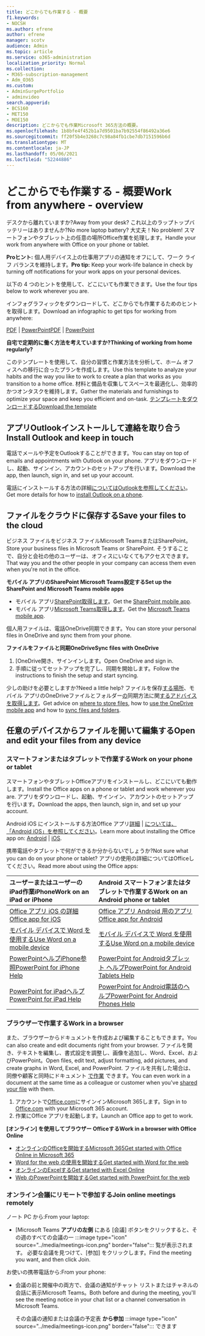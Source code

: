 ```yaml
---
title: どこからでも作業する - 概要
f1.keywords:
- NOCSH
ms.author: efrene
author: efrene
manager: scotv
audience: Admin
ms.topic: article
ms.service: o365-administration
localization_priority: Normal
ms.collection:
- M365-subscription-management
- Adm_O365
ms.custom:
- AdminSurgePortfolio
- adminvideo
search.appverid:
- BCS160
- MET150
- MOE150
description: どこからでも作業Microsoft 365方法の概要。
ms.openlocfilehash: 1b8bfe4f452b1a7d9501ba7b92554f86492a36e6
ms.sourcegitcommit: ff20f5b4e3268c7c98a84fb1cbe7db7151596b6d
ms.translationtype: MT
ms.contentlocale: ja-JP
ms.lasthandoff: 05/06/2021
ms.locfileid: "52244886"
---
```

# <a name="work-from-anywhere---overview"></a><span data-ttu-id="96f27-103">どこからでも作業する - 概要</span><span class="sxs-lookup"><span data-stu-id="96f27-103">Work from anywhere - overview</span></span>

<span data-ttu-id="96f27-104">デスクから離れていますか?</span><span class="sxs-lookup"><span data-stu-id="96f27-104">Away from your desk?</span></span> <span data-ttu-id="96f27-105">これ以上のラップトップバッテリーはありませんか?</span><span class="sxs-lookup"><span data-stu-id="96f27-105">No more laptop battery?</span></span> <span data-ttu-id="96f27-106">大丈夫！</span><span class="sxs-lookup"><span data-stu-id="96f27-106">No problem!</span></span> <span data-ttu-id="96f27-107">スマートフォンやタブレット上の任意の場所Office作業を処理します。</span><span class="sxs-lookup"><span data-stu-id="96f27-107">Handle your work from anywhere with Office on your phone or tablet.</span></span>

<span data-ttu-id="96f27-108">**Proヒント:** 個人用デバイス上の仕事用アプリの通知をオフにして、ワーク ライフ バランスを維持します。</span><span class="sxs-lookup"><span data-stu-id="96f27-108">**Pro tip:** Keep your work-life balance in check by turning off notifications for your work apps on your personal devices.</span></span>

<span data-ttu-id="96f27-109">以下の 4 つのヒントを使用して、どこにいても作業できます。</span><span class="sxs-lookup"><span data-stu-id="96f27-109">Use the four tips below to work wherever you are.</span></span>

<span data-ttu-id="96f27-110">インフォグラフィックをダウンロードして、どこからでも作業するためのヒントを取得します。</span><span class="sxs-lookup"><span data-stu-id="96f27-110">Download an infographic to get tips for working from anywhere:</span></span> 

<span data-ttu-id="96f27-111">[PDF](https://go.microsoft.com/fwlink/?linkid=2079451)  | [PowerPoint](https://go.microsoft.com/fwlink/?linkid=2079455)</span><span class="sxs-lookup"><span data-stu-id="96f27-111">[PDF](https://go.microsoft.com/fwlink/?linkid=2079451) | [PowerPoint](https://go.microsoft.com/fwlink/?linkid=2079455)</span></span>

<span data-ttu-id="96f27-112">**自宅で定期的に働く方法を考えていますか?**</span><span class="sxs-lookup"><span data-stu-id="96f27-112">**Thinking of working from home regularly?**</span></span>

<span data-ttu-id="96f27-113">このテンプレートを使用して、自分の習慣と作業方法を分析して、ホーム オフィスへの移行に合ったプランを作成します。</span><span class="sxs-lookup"><span data-stu-id="96f27-113">Use this template to analyze your habits and the way you like to work to create a plan that works as you transition to a home office.</span></span> <span data-ttu-id="96f27-114">材料と備品を収集してスペースを最適化し、効率的かつオンタスクを維持します。</span><span class="sxs-lookup"><span data-stu-id="96f27-114">Gather the materials and furnishings to optimize your space and keep you efficient and on-task.</span></span> [<span data-ttu-id="96f27-115">テンプレートをダウンロードする</span><span class="sxs-lookup"><span data-stu-id="96f27-115">Download the template</span></span>](https://templates.office.com/EN-US/work-from-home-checklist-TM77989015)

## <a name="install-outlook-and-keep-in-touch"></a><span data-ttu-id="96f27-116">アプリOutlookインストールして連絡を取り合う</span><span class="sxs-lookup"><span data-stu-id="96f27-116">Install Outlook and keep in touch</span></span>

<span data-ttu-id="96f27-117">電話でメールや予定をOutlookすることができます。</span><span class="sxs-lookup"><span data-stu-id="96f27-117">You can stay on top of emails and appointments with Outlook on your phone.</span></span> <span data-ttu-id="96f27-118">アプリをダウンロードし、起動、サインイン、アカウントのセットアップを行います。</span><span class="sxs-lookup"><span data-stu-id="96f27-118">Download the app, then launch, sign in, and set up your account.</span></span>

<span data-ttu-id="96f27-119">電話にインストールする方法の詳細[についてはOutlookを参照してください](install-apps-android.md)。</span><span class="sxs-lookup"><span data-stu-id="96f27-119">Get more details for how to [install Outlook on a phone](install-apps-android.md).</span></span>

## <a name="save-your-files-to-the-cloud"></a><span data-ttu-id="96f27-120">ファイルをクラウドに保存する</span><span class="sxs-lookup"><span data-stu-id="96f27-120">Save your files to the cloud</span></span>

<span data-ttu-id="96f27-121">ビジネス ファイルをビジネス ファイルMicrosoft TeamsまたはSharePoint。</span><span class="sxs-lookup"><span data-stu-id="96f27-121">Store your business files in Microsoft Teams or SharePoint.</span></span> <span data-ttu-id="96f27-122">そうすることで、自分と会社の他のユーザーは、オフィスにいなくてもアクセスできます。</span><span class="sxs-lookup"><span data-stu-id="96f27-122">That way you and the other people in your company can access them even when you're not in the office.</span></span>

<span data-ttu-id="96f27-123">**モバイル アプリのSharePoint Microsoft Teams設定する**</span><span class="sxs-lookup"><span data-stu-id="96f27-123">**Set up the SharePoint and Microsoft Teams mobile apps**</span></span>

- <span data-ttu-id="96f27-124">モバイル アプリ[SharePoint取得します](https://support.microsoft.com/office/539608ac-4725-455e-aea0-9ca1f769849f)。</span><span class="sxs-lookup"><span data-stu-id="96f27-124">Get the [SharePoint mobile app](https://support.microsoft.com/office/539608ac-4725-455e-aea0-9ca1f769849f).</span></span>
- <span data-ttu-id="96f27-125">モバイル アプリ[Microsoft Teams取得します](https://support.microsoft.com/office/set-up-your-teams-mobile-apps-1ba8dce3-1122-47f4-8db6-00a4f93117e8)。</span><span class="sxs-lookup"><span data-stu-id="96f27-125">Get the [Microsoft Teams mobile app](https://support.microsoft.com/office/set-up-your-teams-mobile-apps-1ba8dce3-1122-47f4-8db6-00a4f93117e8).</span></span>

<span data-ttu-id="96f27-126">個人用ファイルは、電話OneDrive同期できます。</span><span class="sxs-lookup"><span data-stu-id="96f27-126">You can store your personal files in OneDrive and sync them from your phone.</span></span>

<span data-ttu-id="96f27-127">**ファイルをファイルと同期OneDrive**</span><span class="sxs-lookup"><span data-stu-id="96f27-127">**Sync files with OneDrive**</span></span>

1. <span data-ttu-id="96f27-128">[OneDrive開き、サインインします。</span><span class="sxs-lookup"><span data-stu-id="96f27-128">Open OneDrive and sign in.</span></span>
1. <span data-ttu-id="96f27-129">手順に従ってセットアップを完了し、同期を開始します。</span><span class="sxs-lookup"><span data-stu-id="96f27-129">Follow the instructions to finish the setup and start syncing.</span></span>

<span data-ttu-id="96f27-130">少しの助けを必要としますか?</span><span class="sxs-lookup"><span data-stu-id="96f27-130">Need a little help?</span></span> <span data-ttu-id="96f27-131">ファイルを保存[する場所](store-files.md)、モバイル アプリのOneDriveファイルとフォルダー[の](https://support.microsoft.com/office/448d4051-3a43-4d2e-b1d8-de0aa03c069e)同期方法に関[するアドバイスを取得します](https://support.microsoft.com/office/d9262485-9bf8-4ceb-bac2-e83f68cb6a97)。</span><span class="sxs-lookup"><span data-stu-id="96f27-131">Get advice on [where to store files](store-files.md), how to [use the OneDrive mobile app](https://support.microsoft.com/office/448d4051-3a43-4d2e-b1d8-de0aa03c069e) and how to [sync files and folders](https://support.microsoft.com/office/d9262485-9bf8-4ceb-bac2-e83f68cb6a97).</span></span>

## <a name="open-and-edit-your-files-from-any-device"></a><span data-ttu-id="96f27-132">任意のデバイスからファイルを開いて編集する</span><span class="sxs-lookup"><span data-stu-id="96f27-132">Open and edit your files from any device</span></span>

### <a name="work-on-your-phone-or-tablet"></a><span data-ttu-id="96f27-133">スマートフォンまたはタブレットで作業する</span><span class="sxs-lookup"><span data-stu-id="96f27-133">Work on your phone or tablet</span></span>

<span data-ttu-id="96f27-134">スマートフォンやタブレットOfficeアプリをインストールし、どこにいても動作します。</span><span class="sxs-lookup"><span data-stu-id="96f27-134">Install the Office apps on a phone or tablet and work wherever you are.</span></span> <span data-ttu-id="96f27-135">アプリをダウンロードし、起動、サインイン、アカウントのセットアップを行います。</span><span class="sxs-lookup"><span data-stu-id="96f27-135">Download the apps, then launch, sign in, and set up your account.</span></span>

<span data-ttu-id="96f27-136">Android iOS にインストールする方法Office アプリ[詳細](install-apps-android.md)  |  [については、「Android iOS」を参照してください](install-apps-ios.md)。</span><span class="sxs-lookup"><span data-stu-id="96f27-136">Learn more about installing the Office app on: [Android](install-apps-android.md) | [iOS](install-apps-ios.md).</span></span>

<span data-ttu-id="96f27-137">携帯電話やタブレットで何ができるか分からないでしょうか?</span><span class="sxs-lookup"><span data-stu-id="96f27-137">Not sure what you can do on your phone or tablet?</span></span> <span data-ttu-id="96f27-138">アプリの使用の詳細についてはOfficeしてください。</span><span class="sxs-lookup"><span data-stu-id="96f27-138">Read more about using the Office apps:</span></span>

| <span data-ttu-id="96f27-139">ユーザーまたはユーザーのiPad作業iPhone</span><span class="sxs-lookup"><span data-stu-id="96f27-139">Work on an iPad or iPhone</span></span>| <span data-ttu-id="96f27-140">Android スマートフォンまたはタブレットで作業する</span><span class="sxs-lookup"><span data-stu-id="96f27-140">Work on an Android phone or tablet</span></span>| 
| :------------------- | :------------------- |
| [<span data-ttu-id="96f27-141">Office アプリ iOS の詳細</span><span class="sxs-lookup"><span data-stu-id="96f27-141">Office app for iOS</span></span>](https://support.microsoft.com/office/microsoft-office-app-for-ios-c8880c05-883a-46b6-ad32-9bffa31228d0)  | [<span data-ttu-id="96f27-142">Office アプリ Android 用のアプリ</span><span class="sxs-lookup"><span data-stu-id="96f27-142">Office app for Android</span></span>](https://support.microsoft.com/en-us/office/microsoft-office-app-for-android-0383d031-a1c6-46c9-b734-53cd1d22765b)| 
| [<span data-ttu-id="96f27-143">モバイル デバイスで Word を使用する</span><span class="sxs-lookup"><span data-stu-id="96f27-143">Use Word on a mobile device</span></span>](https://support.microsoft.com/office/93446a8c-3809-4227-902c-11f11ebe8c2a)|[<span data-ttu-id="96f27-144">モバイル デバイスで Word を使用する</span><span class="sxs-lookup"><span data-stu-id="96f27-144">Use Word on a mobile device</span></span>](https://support.microsoft.com/office/93446a8c-3809-4227-902c-11f11ebe8c2a)| 
| [<span data-ttu-id="96f27-145">PowerPointヘルプiPhone参照</span><span class="sxs-lookup"><span data-stu-id="96f27-145">PowerPoint for iPhone Help</span></span>](https://support.microsoft.com/office/powerpoint-for-iphone-help-754fcb37-783b-4e8a-afca-edb900221b8b)|[<span data-ttu-id="96f27-146">PowerPoint for Androidタブレット ヘルプ</span><span class="sxs-lookup"><span data-stu-id="96f27-146">PowerPoint for Android Tablets Help</span></span>](https://support.microsoft.com/office/2ada1d22-3784-4943-bc47-9d1ede42875c)| 
| [<span data-ttu-id="96f27-147">PowerPoint for iPadヘルプ</span><span class="sxs-lookup"><span data-stu-id="96f27-147">PowerPoint for iPad Help</span></span>](https://support.microsoft.com/office/powerpoint-for-ipad-help-b75ce3bb-03e3-46df-a792-647573fef84a)|[<span data-ttu-id="96f27-148">PowerPoint for Android電話のヘルプ</span><span class="sxs-lookup"><span data-stu-id="96f27-148">PowerPoint for Android Phones Help</span></span>](https://support.microsoft.com/office/f6714e00-0ee2-48d1-bd3d-e1997565861f)| 

### <a name="work-in-a-browser"></a><span data-ttu-id="96f27-149">ブラウザーで作業する</span><span class="sxs-lookup"><span data-stu-id="96f27-149">Work in a browser</span></span>

<span data-ttu-id="96f27-150">また、ブラウザーからドキュメントを作成および編集することもできます。</span><span class="sxs-lookup"><span data-stu-id="96f27-150">You can also create and edit documents right from your browser.</span></span> <span data-ttu-id="96f27-151">ファイルを開き、テキストを編集し、書式設定を調整し、画像を追加し、Word、Excel、およびPowerPoint。</span><span class="sxs-lookup"><span data-stu-id="96f27-151">Open files, edit text, adjust formatting, add pictures, and create graphs in Word, Excel, and PowerPoint.</span></span> <span data-ttu-id="96f27-152">ファイルを共有した場合は、同僚や顧客と同時にドキュメント [で作業](overview-file-sharing.md) できます。</span><span class="sxs-lookup"><span data-stu-id="96f27-152">You can even work in a document at the same time as a colleague or customer when you've [shared your file](overview-file-sharing.md) with them.</span></span>

1. <span data-ttu-id="96f27-153">アカウントで[Office.com](https://office.com)にサインインMicrosoft 365します。</span><span class="sxs-lookup"><span data-stu-id="96f27-153">Sign in to [Office.com](https://office.com) with your Microsoft 365 account.</span></span>
1. <span data-ttu-id="96f27-154">作業にOffice アプリを起動します。</span><span class="sxs-lookup"><span data-stu-id="96f27-154">Launch an Office app to get to work.</span></span>

<span data-ttu-id="96f27-155">**[オンライン] を使用してブラウザー Officeする**</span><span class="sxs-lookup"><span data-stu-id="96f27-155">**Work in a browser with Office Online**</span></span>

- [<span data-ttu-id="96f27-156">オンラインのOfficeを開始するMicrosoft 365</span><span class="sxs-lookup"><span data-stu-id="96f27-156">Get started with Office Online in Microsoft 365</span></span>](https://support.microsoft.com/office/5622c7c9-721d-4b3d-8cb9-a7276c2470e5)
- [<span data-ttu-id="96f27-157">Word for the web の使用を開始する</span><span class="sxs-lookup"><span data-stu-id="96f27-157">Get started with Word for the web</span></span>](https://support.microsoft.com/office/b406a6f9-341e-45f2-b9ac-ed85b6f7b8f6)
- [<span data-ttu-id="96f27-158">オンラインのExcelする</span><span class="sxs-lookup"><span data-stu-id="96f27-158">Get started with Excel Online</span></span>](https://support.microsoft.com/office/63b50461-38c4-4c93-a17e-36998be0e3d0)
- [<span data-ttu-id="96f27-159">Web のPowerPointを開始する</span><span class="sxs-lookup"><span data-stu-id="96f27-159">Get started with PowerPoint for the web</span></span>](https://support.microsoft.com/office/21360025-7eef-4173-9d7c-08281d55f64a)

### <a name="join-online-meetings-remotely"></a><span data-ttu-id="96f27-160">オンライン会議にリモートで参加する</span><span class="sxs-lookup"><span data-stu-id="96f27-160">Join online meetings remotely</span></span>

<span data-ttu-id="96f27-161">ノート PC から:</span><span class="sxs-lookup"><span data-stu-id="96f27-161">From your laptop:</span></span>

- [Microsoft Teams **アプリの左側** にある [会議] ボタンをクリックすると、その週のすべての会議の一 :::image type="icon" source="../media/meetings-icon.png" border="false"::: 覧が表示されます。 <span data-ttu-id="96f27-163">必要な会議を見つけて、[参加] をクリックします。</span><span class="sxs-lookup"><span data-stu-id="96f27-163">Find the meeting you want, and then click Join.</span></span>

<span data-ttu-id="96f27-164">お使いの携帯電話から:</span><span class="sxs-lookup"><span data-stu-id="96f27-164">From your phone:</span></span>

- <span data-ttu-id="96f27-165">会議の前と開催中の両方で、会議の通知がチャット リストまたはチャネルの会話に表示Microsoft Teams。</span><span class="sxs-lookup"><span data-stu-id="96f27-165">Both before and during the meeting, you'll see the meeting notice in your chat list or a channel conversation in Microsoft Teams.</span></span>

    その会議の通知または会議の予定表 **から参加** :::image type="icon" source="../media/meetings-icon.png" border="false"::: できます
